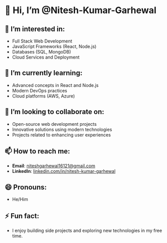 # 👋 Hi, I’m @Nitesh-Kumar-Garhewal

## 👀 I’m interested in:
- Full Stack Web Development
- JavaScript Frameworks (React, Node.js)
- Databases (SQL, MongoDB)
- Cloud Services and Deployment

## 🌱 I’m currently learning:
- Advanced concepts in React and Node.js
- Modern DevOps practices
- Cloud platforms (AWS, Azure)

## 💞️ I’m looking to collaborate on:
- Open-source web development projects
- Innovative solutions using modern technologies
- Projects related to enhancing user experiences

## 📫 How to reach me:
- **Email**: niteshgarhewal16121@gmail.com
- **LinkedIn**: [linkedin.com/in/nitesh-kumar-garhewal](https://linkedin.com/in/nitesh-kumar-garhewal)

## 😄 Pronouns:
- He/Him

## ⚡ Fun fact:
- I enjoy building side projects and exploring new technologies in my free time.
